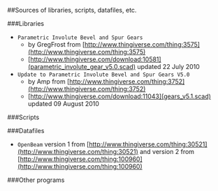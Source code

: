 ##Sources of libraries, scripts, datafiles, etc.

###Libraries
* `Parametric Involute Bevel and Spur Gears`
  * by GregFrost from [http://www.thingiverse.com/thing:3575](http://www.thingiverse.com/thing:3575)
  * [http://www.thingiverse.com/download:10581](parametric_involute_gear_v5.0.scad) updated 22 July 2010
* `Update to Parametric Involute Bevel and Spur Gears V5.0`
  * by Amp from [http://www.thingiverse.com/thing:3752](http://www.thingiverse.com/thing:3752)
  * [http://www.thingiverse.com/download:11043](gears_v5.1.scad) updated 09 August 2010

###Scripts



###Datafiles

* `OpenBeam` version 1 from [http://www.thingiverse.com/thing:30521](http://www.thingiverse.com/thing:30521) and version 2 from [http://www.thingiverse.com/thing:100960](http://www.thingiverse.com/thing:100960)

###Other programs

